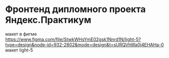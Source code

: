 # Фронтенд дипломного проекта Яндекс.Практикум

 макет в фигме https://www.figma.com/file/StwkWHsYmE02gsk1Nnrd1N/light-5?type=design&node-id=932-2802&mode=design&t=sURQVhWa0j4EHAHa-0
 макет light-5